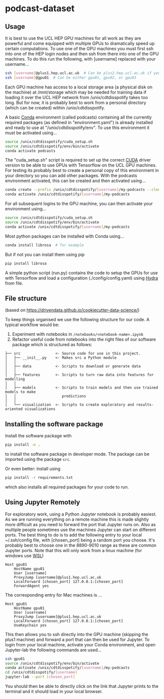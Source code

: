 # podcast-dataset

## Usage

It is best to use the UCL HEP GPU machines for all work as they are powerful and come equipped with multiple GPUs to dramatically speed up certain computations. To use one of the GPU machines you must first ssh into one of the HEP login nodes and then ssh from there into one of the GPU machines. To do this run the following, with [username] replaced with your username...

```bash
ssh [username]@plus1.hep.ucl.ac.uk  # Can be plus2.hep.ucl.ac.uk if you want
ssh [username]@gpu01  # Can be either gpu01, gpu02, or gpu03
```

Each GPU machine has access to a local storage area (a physical disk on the machine) at /mnt/storage which may be needed for training data if loading it over the UCL HEP network from /unix/cdtdisspotify takes too long. But for now, it is probably best to work from a personal directory (which can be created) within /unix/cdtdisspotify.

A basic [Conda](https://docs.conda.io/en/latest/) environment (called podcasts) containing all the currently required packages (as defined in "environment.yaml") is already installed and ready to use at "/unix/cdtdisspotify/env". To use this environment it must be activated using...

```bash
source /unix/cdtdisspotify/cuda_setup.sh
source /unix/cdtdisspotify/env/bin/activate
conda activate podcasts
```

The "cuda_setup.sh" script is required to set up the correct [CUDA](https://developer.nvidia.com/CUDA-zone) driver version to be able to use GPUs with Tensorflow on the UCL GPU machines. For testing its probably best to create a personal copy of this environment in your directory so you can add other packages. With the podcasts environment activated, this can be created and then activated using...

```bash
conda create --prefix /unix/cdtdisspotify/[username]/my-podcasts --clone podcasts
conda activate /unix/cdtdisspotify/[username]/my-podcasts 
```

For all subsequent logins to the GPU machine, you can then activate your environment using...

```bash
source /unix/cdtdisspotify/cuda_setup.sh
source /unix/cdtdisspotify/env/bin/activate
conda activate /unix/cdtdisspotify/[username]/my-podcasts 
```

Most python packages can be installed with Conda using...
```bash
conda install librosa  # for example
```

But if not you can install them using pip
```bash
pip install librosa
```

A simple python script (run.py) contains the code to setup the GPUs for use with Tensorflow and load a configuration (./config/config.yaml) using [Hydra](https://hydra.cc/) from file.

## File structure

(based on https://drivendata.github.io/cookiecutter-data-science/)

To keep things organised we use the following structure for our code. A typical workflow would be:

1. Experiment with notebooks in `/notebooks/<notebook-name>.ipynb` 
2. Refactor useful code from notebooks into the right files of our software package which is structured as follows:

```
├── src                <- Source code for use in this project.
│   ├── __init__.py    <- Makes src a Python module
│   │
│   ├── data           <- Scripts to download or generate data
│   │
│   ├── features       <- Scripts to turn raw data into features for modelling
│   │
│   ├── models         <- Scripts to train models and then use trained models to make
│   │                     predictions
│   │
│   └── visualization  <- Scripts to create exploratory and results-oriented visualizations
```

## Installing the software package

Install the software package with

```bash
pip install -e .
``` 
to install the software package in developer mode. The package can be imported using the package `src`. 

Or even better: install using

```bash
pip install -r requirements.txt
```

which also installs all required packages for your code to run. 

## Using Jupyter Remotely

For exploratory work, using a Python Jupyter notebook is probably easiest. As we are running everything on a remote machine this is made slightly more difficult as you need to forward the port that Jupyter runs on. Also as multiple people sometimes use the machines Jupyter can start on different ports. The best thing to do is to add the following entry to your local ~/.ssh/config file, with [chosen_port] being a random port you choose. It's probably best to choose one in the 8890-9010 range as these are common Jupyter ports. Note that this will only work from a linux machine (for windows use [WSL](https://docs.microsoft.com/en-us/windows/wsl/install-win10))

```
Host gpu01
    HostName gpu01
    User [username]
    ProxyJump [username]@plus1.hep.ucl.ac.uk
    LocalForward [chosen_port] 127.0.0.1:[chosen_port]
    ForwardAgent yes
```

The corresponding entry for Mac machines is ...

```
Host gpu01
    HostName gpu01
    User [username]
    ProxyJump [username]@plus1.hep.ucl.ac.uk
    LocalForward [chosen_port] 127.0.0.1:[chosen_port]
    UseKeychain yes
```

This then allows you to ssh directly into the GPU machine (skipping the plus1 machine) and forward a port that can then be used for Jupyter. To login from your local machine, activate your Conda environment, and open Jupyter-lab the following commands are used...

```bash
ssh gpu01
source /unix/cdtdisspotify/env/bin/activate
conda activate /unix/cdtdisspotify/[username]/my-podcasts
cd /unix/cdtdisspotify/[username]
jupyter-lab --port [chosen_port]
```

You should then be able to directly click on the link that Jupyter prints to the terminal and it should load in your local browser.
